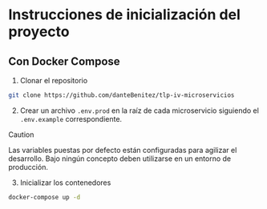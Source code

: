 # Instrucciones de inicialización del proyecto

## Con Docker Compose

1. Clonar el repositorio

```bash
git clone https://github.com/danteBenitez/tlp-iv-microservicios
```

2. Crear un archivo `.env.prod` en la raíz de cada microservicio siguiendo el `.env.example` correspondiente.

> [!CAUTION]
> Las variables puestas por defecto están configuradas para agilizar el desarrollo.
> Bajo ningún concepto deben utilizarse en un entorno de producción.

3. Inicializar los contenedores

```bash
docker-compose up -d
```
